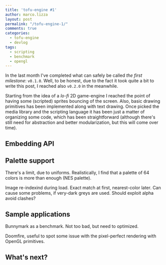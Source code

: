 ```yaml
---
title: 'tofu-engine #1'
author: marco.lizza
layout: post
permalink: "/tofu-engine-1/"
comments: true
categories: 
  - tofu-engine
  - devlog
tags: 
  - scripting
  - benchmark
  - opengl
---
```

In the last month I've completed what can safely be called *the first milestone*: `v0.1.0`. Well, to be honest, due to the fact it took quite a bit to write this post, I reached also `v0.2.0` in the meanwhile.

Starting from the idea of a *lo-fi* 2D game-engine I reached the point of having some (scripted) sprites bouncing of the screen. Also, basic drawing primitives has been implemented along with text drawing. Once picked the media library and the scripting language it has been just a matter of organizing some code, which has been straightforward (although there's still need for abstraction and better modularization, but this will come over time).

## Embedding API

## Palette support

There's a limit, due to uniforms. Realistically, I find that a palette of 64 colors is more than enough (NES palette).

Image re-indexind during load. Exact match at first, nearest-color later. Can cause some problems, if very-dark greys are used. Should exploit alpha avoid clashes?

## Sample applications

Bunnymark as a benchmark. Not too bad, but need to optimized.

Doomfire, useful to spot some issue with the pixel-perfect rendering with OpenGL primitives.

## What's next?